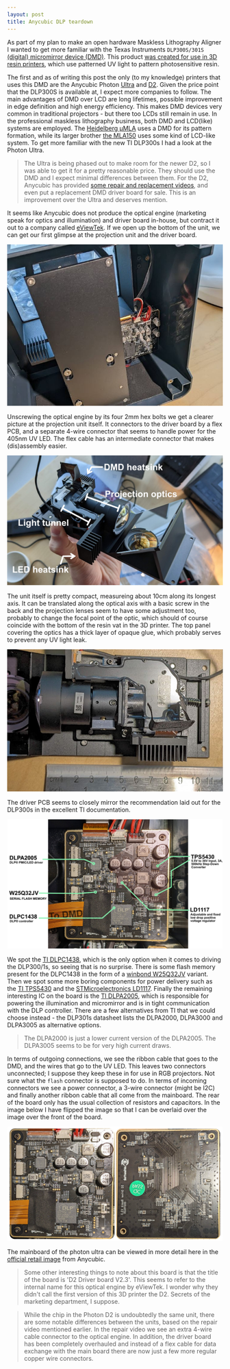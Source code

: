 ```yaml
---
layout: post
title: Anycubic DLP teardown
---
```


As part of my plan to make an open hardware Maskless Lithography Aligner I wanted to get more familiar with the Texas Instruments `DLP300S/301S` [(digital) micromirror device (DMD)](https://www.ti.com/product/DLP300S). This product [was created for use in 3D resin printers](https://e2e.ti.com/blogs_/b/enlightened/posts/3-key-design-decisions-for-any-dlp-3d-printer-design), which use patterned UV light to pattern photosensitive resin.

The first and as of writing this post the only (to my knowledge) printers that uses this DMD are the Anycubic Photon [Ultra](https://www.anycubic.com/pages/anycubic-photon-ultra) and [D2](https://www.anycubic.com/collections/dlp-3d-printer/products/photon-d2-dlp-3d-printer). Given the price point that the DLP300S is available at, I expect more companies to follow. The main advantages of DMD over LCD are long lifetimes, possible improvement in edge definition and high energy efficiency. This makes DMD devices very common in traditional projectors - but there too LCDs still remain in use. In the professional maskless lithography business, both DMD and LCD(like)  systems are employed. The [Heidelberg μMLA](https://heidelberg-instruments.com/product/%CE%BCmla/) uses a DMD for its pattern formation, while its larger brother [the MLA150](https://heidelberg-instruments.com/product/mla150) uses some kind of LCD-like system. To get more familiar with the new TI DLP300s I had a look at the Photon Ultra.

>  The Ultra is being phased out to make room for the newer D2, so I was able to get it for a pretty reasonable price. They should use the DMD and I expect minimal differences between them. For the D2, Anycubic has provided [some repair and replacement videos](https://www.youtube.com/watch?v=Aqb49YHgN8w), and even put a replacement DMD driver board for sale. This is an improvement over the Ultra and deserves mention. 

It seems like Anycubic does not produce the optical engine (marketing speak for optics and illumination) and driver board in-house, but contract it out to a company called [eViewTek](http://www.eviewtek.com/en/). If we open up the bottom of the unit, we can get our first glimpse at the projection unit and the driver board.

![](../assets/photon-ultra/first_look.JPG)

Unscrewing the optical engine by its four 2mm hex bolts we get a clearer picture at the projection unit itself. It connectors to the driver board by a flex PCB, and a separate 4-wire connector that seems to handle power for the 405nm UV LED. The flex cable has an intermediate connector that makes (dis)assembly easier.

![](../assets/photon-ultra/optical_engine.jpg)

The unit itself is pretty compact, measureing about 10cm along its longest axis. It can be translated along the optical axis with a basic screw in the back and the projection lenses seem to have some adjustment too, probably to change the focal point of the optic, which should of course coincide with the bottom of the resin vat in the 3D printer. The top panel covering the optics has a thick layer of opaque glue, which probably serves to prevent any UV light leak.

![](../assets/photon-ultra/proejctor_size.JPG)

The driver PCB seems to closely mirror the recommendation laid out for the DLP300s in the excellent TI documentation. 

![](../assets/photon-ultra/board_front.jpg)

We spot the [TI DLPC1438](https://www.ti.com/product/DLPC1438), which is the only option when it comes to driving the DLP300/1s, so seeing that is no surprise. There is some flash memory present for the DLPC1438 in the form of a [winbond W25Q32JV](https://nl.mouser.com/datasheet/2/949/w25q32jv_revg_03272018_plus-1489806.pdf) variant. Then we spot some more boring components for power delivery such as the [TI TPS5430](https://www.ti.com/product/TPS5430) and the [STMicroelectronics LD1117](https://www.st.com/resource/en/datasheet/ld1117.pdf). Finally the remaining interesting IC on the board is the [TI DLPA2005](https://www.ti.com/product/DLPA2005), which is responsible for powering the illumination and micromirror and is in tight communication with the DLP controller. There are a few alternatives from TI that we could choose instead - the DLP301s datasheet lists the DLPA2000, DLPA3000 and DLPA3005 as alternative options.

> The DLPA2000 is just a lower current version of the DLPA2005. The DLPA3005 seems to be for very high current draws. 

In terms of outgoing connections, we see the ribbon cable that goes to the DMD, and the wires that go to the UV LED. This leaves two connectors unconnected; I suppose they keep these in for use in RGB projectors. Not sure what the `flash` connector is supposed to do. In terms of incoming connectors we see a power connector, a 3-wire connector (might be I2C) and finally another ribbon cable that all come from the mainboard. The rear of the board only has the usual collection of resistors and capacitors. In the image below I have flipped the image so that I can be overlaid over the image over the front of the board.

![](../assets/photon-ultra/board_side_by_side.jpg)

The mainboard of the photon ultra can be viewed in more detail here in the [official retail image](../assets/photon-ultra/anycubic_ultra_mainboard.webp) from Anycubic.

> Some other interesting things to note about this board is that the title of the board is 'D2 Driver board V2.3'. This seems to refer to the internal name for this optical engine by eViewTek. I wonder why they didn't call the first version of this 3D printer the D2. Secrets of the marketing department, I suppose.

>  While the chip in the Photon D2 is undoubtedly the same unit, there are some notable differences between the units, based on the repair video mentioned earlier. In the repair video we see an extra 4-wire cable connector to the optical engine. In addition, the driver board has been completely overhauled and instead of a flex cable for data exchange with the main board there are now just a few more regular copper wire connectors. 

